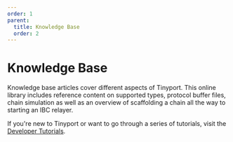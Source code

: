 ```yaml
---
order: 1
parent:
  title: Knowledge Base
  order: 2
---
```


# Knowledge Base

Knowledge base articles cover different aspects of Tinyport. This online library includes reference content on supported types, protocol buffer files, chain simulation as well as an overview of scaffolding a chain all the way to starting an IBC relayer.

If you're new to Tinyport or want to go through a series of tutorials, visit the [Developer Tutorials](/guide/).
